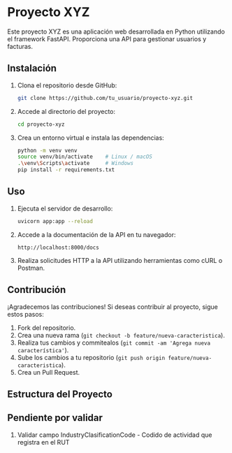 # Proyecto XYZ

Este proyecto XYZ es una aplicación web desarrollada en Python utilizando el framework FastAPI. Proporciona una API para gestionar usuarios y facturas.

## Instalación

1. Clona el repositorio desde GitHub:

    ```bash
    git clone https://github.com/tu_usuario/proyecto-xyz.git
    ```

2. Accede al directorio del proyecto:

    ```bash
    cd proyecto-xyz
    ```

3. Crea un entorno virtual e instala las dependencias:

    ```bash
    python -m venv venv
    source venv/bin/activate    # Linux / macOS
    .\venv\Scripts\activate     # Windows
    pip install -r requirements.txt
    ```

## Uso

1. Ejecuta el servidor de desarrollo:

    ```bash
    uvicorn app:app --reload
    ```

2. Accede a la documentación de la API en tu navegador:

    ```
    http://localhost:8000/docs
    ```

3. Realiza solicitudes HTTP a la API utilizando herramientas como cURL o Postman.

## Contribución

¡Agradecemos las contribuciones! Si deseas contribuir al proyecto, sigue estos pasos:

1. Fork del repositorio.
2. Crea una nueva rama (`git checkout -b feature/nueva-caracteristica`).
3. Realiza tus cambios y commitealos (`git commit -am 'Agrega nueva característica'`).
4. Sube los cambios a tu repositorio (`git push origin feature/nueva-caracteristica`).
5. Crea un Pull Request.

## Estructura del Proyecto

## Pendiente por validar
1. Validar campo IndustryClasificationCode - Codido de actividad que registra en el RUT